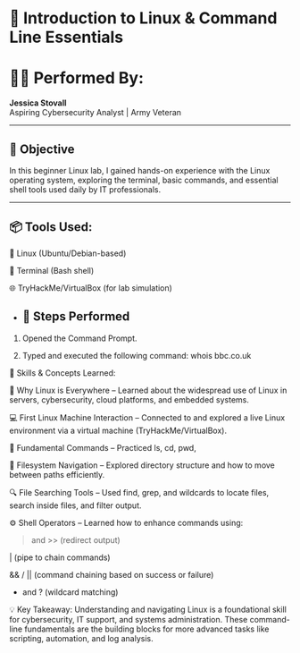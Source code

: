 
 # 🐧 Introduction to Linux & Command Line Essentials
# 🧍🏽 Performed By:
**Jessica Stovall**  
Aspiring Cybersecurity Analyst | Army Veteran 

---

## 📌 Objective
In this beginner Linux lab, I gained hands-on experience with the Linux operating system, exploring the terminal, basic commands, and essential shell tools used daily by IT professionals.


---

## 📦 Tools Used:

🐧 Linux (Ubuntu/Debian-based)

🔐 Terminal (Bash shell)

🌐 TryHackMe/VirtualBox (for lab simulation)

- ## 🧪 Steps Performed
1. Opened the Command Prompt.

2. Typed and executed the following command: whois bbc.co.uk
 

🧠 Skills & Concepts Learned:

📖 Why Linux is Everywhere – Learned about the widespread use of Linux in servers, cybersecurity, cloud platforms, and embedded systems.

💻 First Linux Machine Interaction – Connected to and explored a live Linux environment via a virtual machine (TryHackMe/VirtualBox).

🧾 Fundamental Commands – Practiced ls, cd, pwd, 

📂 Filesystem Navigation – Explored directory structure and how to move between paths efficiently.

🔍 File Searching Tools – Used find, grep, and wildcards to locate files, search inside files, and filter output.

⚙️ Shell Operators – Learned how to enhance commands using:

> and >> (redirect output)

| (pipe to chain commands)

&& / || (command chaining based on success or failure)

* and ? (wildcard matching)

💡 Key Takeaway:
Understanding and navigating Linux is a foundational skill for cybersecurity, IT support, and systems administration. These command-line fundamentals are the building blocks for more advanced tasks like scripting, automation, and log analysis.



